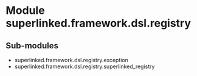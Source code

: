 Module superlinked.framework.dsl.registry
=========================================

Sub-modules
-----------
* superlinked.framework.dsl.registry.exception
* superlinked.framework.dsl.registry.superlinked_registry